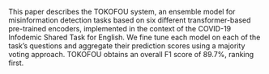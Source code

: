 <p>This paper describes the TOKOFOU system, an ensemble model for misinformation detection tasks based on six different transformer-based pre-trained encoders, implemented in the context of the COVID-19 Infodemic Shared Task for English. We fine tune each model on each of the task’s questions and aggregate their prediction scores using a majority voting approach. TOKOFOU obtains an overall F1 score of 89.7%, ranking first.</p>